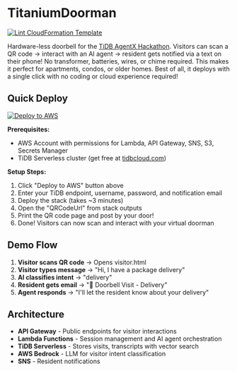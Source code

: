 # TitaniumDoorman

[![Lint CloudFormation Template](https://github.com/kevinl95/TitaniumDoorman/actions/workflows/main.yml/badge.svg)](https://github.com/kevinl95/TitaniumDoorman/actions/workflows/main.yml)

Hardware-less doorbell for the [TiDB AgentX Hackathon](https://tidb-2025-hackathon.devpost.com). Visitors can scan a QR code → interact with an AI agent → resident gets notified via a text on their phone! No transformer, batteries, wires, or chime required. This makes it perfect for apartments, condos, or older homes. Best of all, it deploys with a single click with no coding or cloud experience required!

## Quick Deploy

[![Deploy to AWS](https://s3.amazonaws.com/cloudformation-examples/cloudformation-launch-stack.png)](https://console.aws.amazon.com/cloudformation/home?region=us-east-1#/stacks/new?stackName=titanium-doorman&templateURL=https://raw.githubusercontent.com/YOUR_USERNAME/TitaniumDoorman/main/cloudformation.yml)

**Prerequisites:**
- AWS Account with permissions for Lambda, API Gateway, SNS, S3, Secrets Manager
- TiDB Serverless cluster (get free at [tidbcloud.com](https://tidbcloud.com))

**Setup Steps:**
1. Click "Deploy to AWS" button above
2. Enter your TiDB endpoint, username, password, and notification email  
3. Deploy the stack (takes ~3 minutes)
4. Open the "QRCodeUrl" from stack outputs
5. Print the QR code page and post by your door!
6. Done! Visitors can now scan and interact with your virtual doorman



## Demo Flow

1. **Visitor scans QR code** → Opens visitor.html
2. **Visitor types message** → "Hi, I have a package delivery"
3. **AI classifies intent** → "delivery" 
4. **Resident gets email** → "🚪 Doorbell Visit - Delivery"
5. **Agent responds** → "I'll let the resident know about your delivery"

## Architecture

- **API Gateway** - Public endpoints for visitor interactions
- **Lambda Functions** - Session management and AI agent orchestration  
- **TiDB Serverless** - Stores visits, transcripts with vector search
- **AWS Bedrock** - LLM for visitor intent classification
- **SNS** - Resident notifications